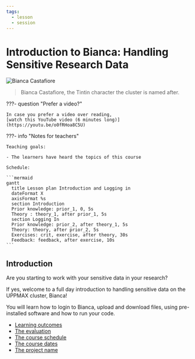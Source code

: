 ```yaml
---
tags:
  - lesson
  - session
---
```


# Introduction to Bianca: Handling Sensitive Research Data

![Bianca Castafiore](./img/bianca_castafiore_192_x_226.png)

> Bianca Castafiore, the Tintin character the cluster is named after.

???- question "Prefer a video?"

    In case you prefer a video over reading,
    [watch this YouTube video (6 minutes long)](https://youtu.be/o0fRHoa8C5U)

???- info "Notes for teachers"

    Teaching goals:

    - The learners have heard the topics of this course

    Schedule:

    ```mermaid
    gantt
      title Lesson plan Introduction and Logging in
      dateFormat X
      axisFormat %s
      section Introduction
      Prior knowledge: prior_1, 0, 5s
      Theory : theory_1, after prior_1, 5s
      section Logging In
      Prior knowledge: prior_2, after theory_1, 5s
      Theory: theory, after prior_2, 5s
      Exercises: crit, exercise, after theory, 30s
      Feedback: feedback, after exercise, 10s
    ```

## Introduction

Are you starting to work with your sensitive data in your research?

If yes, welcome to a full day introduction to
handling sensitive data on the UPPMAX cluster, Bianca!

You will learn how to login to Bianca, upload and download files,
using pre-installed software and how to run your code.

- [Learning outcomes](learning_outcomes.md)
- [The evaluation](evaluation.md)
- [The course schedule](schedule.md)
- [The course dates](course_dates.md)
- [The project name](../misc/project.md)
